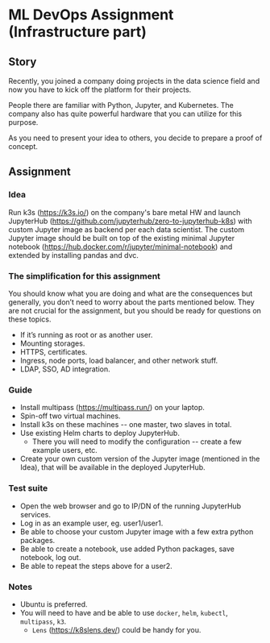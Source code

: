 # ML DevOps Assignment (Infrastructure part)

## Story
Recently, you joined a company doing projects in the data science field and now you have to kick off the platform for their projects.

People there are familiar with Python, Jupyter, and Kubernetes. The company also has quite powerful hardware that you can utilize for this purpose.

As you need to present your idea to others, you decide to prepare a proof of concept.

## Assignment

### Idea

Run k3s (https://k3s.io/) on the company's bare metal HW and launch JupyterHub (https://github.com/jupyterhub/zero-to-jupyterhub-k8s) with custom Jupyter image as backend per each data scientist. The custom Jupyter image should be built on top of the existing minimal Jupyter notebook (https://hub.docker.com/r/jupyter/minimal-notebook) and extended by installing pandas and dvc.

### The simplification for this assignment
You should know what you are doing and what are the consequences but generally, you don’t need to worry about the parts mentioned below. They are not crucial for the assignment, but you should be ready for questions on these topics.

- If it’s running as root or as another user.
- Mounting storages.
- HTTPS, certificates.
- Ingress, node ports, load balancer, and other network stuff.
- LDAP, SSO, AD integration.

### Guide

- Install multipass (https://multipass.run/) on your laptop.
- Spin-off two virtual machines.
- Install k3s on these machines -- one master, two slaves in total.
- Use existing Helm charts to deploy JupyterHub.
  - There you will need to modify the configuration -- create a few example users, etc.
- Create your own custom version of the Jupyter image (mentioned in the Idea), that will be available in the deployed JupyterHub.

### Test suite
- Open the web browser and go to IP/DN of the running JupyterHub services.
- Log in as an example user, eg. user1/user1.
- Be able to choose your custom Jupyter image with a few extra python packages.
- Be able to create a notebook, use added Python packages, save notebook, log out.
- Be able to repeat the steps above for a user2.

### Notes
- Ubuntu is preferred.
- You will need to have and be able to use `docker`, `helm`, `kubectl`, `multipass`, `k3`.
  - `Lens` (https://k8slens.dev/) could be handy for you.
